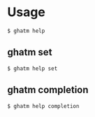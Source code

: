 # Usage

<!-- This is generated by scripts/generate-usage.sh. Don't edit this file directly. -->

```console
$ ghatm help
```

## ghatm set

```console
$ ghatm help set
```

## ghatm completion

```console
$ ghatm help completion
```

